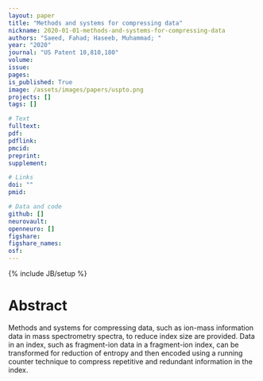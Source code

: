 ```yaml
---
layout: paper
title: "Methods and systems for compressing data"
nickname: 2020-01-01-methods-and-systems-for-compressing-data
authors: "Saeed, Fahad; Haseeb, Muhammad; "
year: "2020"
journal: "US Patent 10,810,180"
volume: 
issue:
pages: 
is_published: True
image: /assets/images/papers/uspto.png
projects: []
tags: []

# Text
fulltext:
pdf:
pdflink:
pmcid:
preprint: 
supplement:

# Links
doi: ""
pmid:

# Data and code
github: []
neurovault:
openneuro: []
figshare:
figshare_names:
osf:
---
```

{% include JB/setup %}

# Abstract

Methods and systems for compressing data, such as ion-mass information data in mass spectrometry spectra, to reduce index size are provided. Data in an index, such as fragment-ion data in a fragment-ion index, can be transformed for reduction of entropy and then encoded using a running counter technique to compress repetitive and redundant information in the index.
